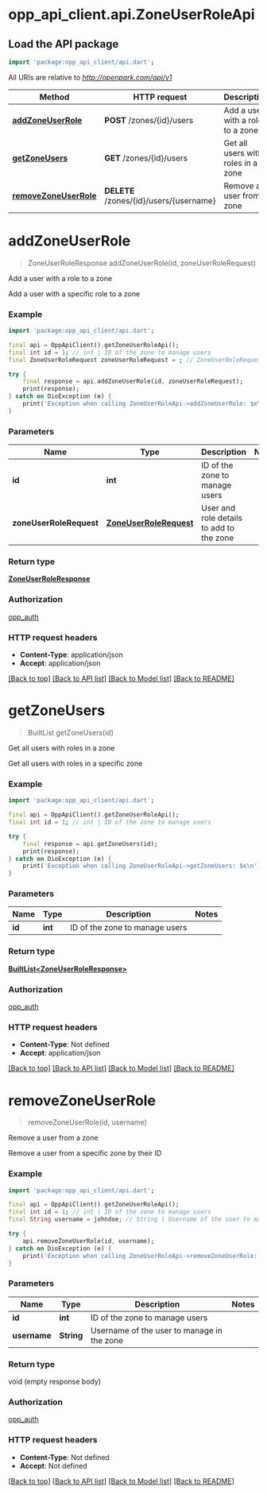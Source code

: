 # opp_api_client.api.ZoneUserRoleApi

## Load the API package
```dart
import 'package:opp_api_client/api.dart';
```

All URIs are relative to *http://openpark.com/api/v1*

Method | HTTP request | Description
------------- | ------------- | -------------
[**addZoneUserRole**](ZoneUserRoleApi.md#addzoneuserrole) | **POST** /zones/{id}/users | Add a user with a role to a zone
[**getZoneUsers**](ZoneUserRoleApi.md#getzoneusers) | **GET** /zones/{id}/users | Get all users with roles in a zone
[**removeZoneUserRole**](ZoneUserRoleApi.md#removezoneuserrole) | **DELETE** /zones/{id}/users/{username} | Remove a user from a zone


# **addZoneUserRole**
> ZoneUserRoleResponse addZoneUserRole(id, zoneUserRoleRequest)

Add a user with a role to a zone

Add a user with a specific role to a zone

### Example
```dart
import 'package:opp_api_client/api.dart';

final api = OppApiClient().getZoneUserRoleApi();
final int id = 1; // int | ID of the zone to manage users
final ZoneUserRoleRequest zoneUserRoleRequest = ; // ZoneUserRoleRequest | User and role details to add to the zone

try {
    final response = api.addZoneUserRole(id, zoneUserRoleRequest);
    print(response);
} catch on DioException (e) {
    print('Exception when calling ZoneUserRoleApi->addZoneUserRole: $e\n');
}
```

### Parameters

Name | Type | Description  | Notes
------------- | ------------- | ------------- | -------------
 **id** | **int**| ID of the zone to manage users | 
 **zoneUserRoleRequest** | [**ZoneUserRoleRequest**](ZoneUserRoleRequest.md)| User and role details to add to the zone | 

### Return type

[**ZoneUserRoleResponse**](ZoneUserRoleResponse.md)

### Authorization

[opp_auth](../README.md#opp_auth)

### HTTP request headers

 - **Content-Type**: application/json
 - **Accept**: application/json

[[Back to top]](#) [[Back to API list]](../README.md#documentation-for-api-endpoints) [[Back to Model list]](../README.md#documentation-for-models) [[Back to README]](../README.md)

# **getZoneUsers**
> BuiltList<ZoneUserRoleResponse> getZoneUsers(id)

Get all users with roles in a zone

Get all users with roles in a specific zone

### Example
```dart
import 'package:opp_api_client/api.dart';

final api = OppApiClient().getZoneUserRoleApi();
final int id = 1; // int | ID of the zone to manage users

try {
    final response = api.getZoneUsers(id);
    print(response);
} catch on DioException (e) {
    print('Exception when calling ZoneUserRoleApi->getZoneUsers: $e\n');
}
```

### Parameters

Name | Type | Description  | Notes
------------- | ------------- | ------------- | -------------
 **id** | **int**| ID of the zone to manage users | 

### Return type

[**BuiltList&lt;ZoneUserRoleResponse&gt;**](ZoneUserRoleResponse.md)

### Authorization

[opp_auth](../README.md#opp_auth)

### HTTP request headers

 - **Content-Type**: Not defined
 - **Accept**: application/json

[[Back to top]](#) [[Back to API list]](../README.md#documentation-for-api-endpoints) [[Back to Model list]](../README.md#documentation-for-models) [[Back to README]](../README.md)

# **removeZoneUserRole**
> removeZoneUserRole(id, username)

Remove a user from a zone

Remove a user from a specific zone by their ID

### Example
```dart
import 'package:opp_api_client/api.dart';

final api = OppApiClient().getZoneUserRoleApi();
final int id = 1; // int | ID of the zone to manage users
final String username = johndoe; // String | Username of the user to manage in the zone

try {
    api.removeZoneUserRole(id, username);
} catch on DioException (e) {
    print('Exception when calling ZoneUserRoleApi->removeZoneUserRole: $e\n');
}
```

### Parameters

Name | Type | Description  | Notes
------------- | ------------- | ------------- | -------------
 **id** | **int**| ID of the zone to manage users | 
 **username** | **String**| Username of the user to manage in the zone | 

### Return type

void (empty response body)

### Authorization

[opp_auth](../README.md#opp_auth)

### HTTP request headers

 - **Content-Type**: Not defined
 - **Accept**: Not defined

[[Back to top]](#) [[Back to API list]](../README.md#documentation-for-api-endpoints) [[Back to Model list]](../README.md#documentation-for-models) [[Back to README]](../README.md)

